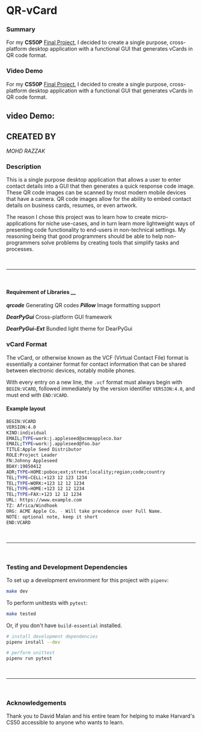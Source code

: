 # QR-vCard



### __Summary__

For my **CS50P** [Final Project](https://cs50.harvard.edu/python/2022/project/), I decided to create a single purpose, cross-platform desktop application with a functional GUI that generates vCards in QR code format.

### __Video Demo__

For my **CS50P** [Final Project](https://cs50.harvard.edu/python/2022/project/), I decided to create a single purpose, cross-platform desktop application with a functional GUI that generates vCards in QR code format.
## video Demo: 

## CREATED BY
   *MOHD RAZZAK*

### Description

This is a single purpose desktop application that allows a user to enter contact details into a GUI that then generates a quick response code image. These QR code images can be scanned by most modern mobile devices that have a camera. QR code images allow for the ability to embed contact details on business cards, resumes, or even artwork.

The reason I chose this project was to learn how to create micro-applications for niche use-cases, and in turn learn more lightweight ways of presenting code functionality to end-users in non-technical settings. My reasoning being that good programmers should be able to help non-programmers solve problems by creating tools that simplify tasks and processes.

</br>
<hr>
</br>

#### Requirement of Libraries __



***qrcode*** 
Generating QR codes
***Pillow***  Image formatting support
         
***DearPyGui*** Cross-platform GUI framework 

***DearPyGui-Ext*** Bundled light theme for DearPyGui


### __vCard Format__

The vCard, or otherwise known as the VCF (Virtual Contact File) format is essentially a container format for contact information that can be shared between electronic devices, notably mobile phones.

With every entry on a new line, the `.vcf` format must always begin with `BEGIN:VCARD`, followed immediately by the version identifier `VERSION:4.0`, and must end with `END:VCARD`.

#### Example layout

```bash
BEGIN:VCARD
VERSION:4.0
KIND:individual
EMAIL;TYPE=work:j.appleseed@acmeappleco.bar
EMAIL;TYPE=work:j.appleseed@foo.bar
TITLE:Apple Seed Distributor
ROLE:Project Leader
FN:Johnny Appleseed
BDAY:19850412
ADR;TYPE=HOME:pobox;ext;street;locality;region;code;country
TEL;TYPE=CELL:+123 12 123 1234
TEL;TYPE=WORK:+123 12 12 1234
TEL;TYPE=HOME:+123 12 12 1234
TEL;TYPE=FAX:+123 12 12 1234
URL: https://www.example.com
TZ: Africa/Windhoek
ORG: ACME Apple Co. - Will take precedence over Full Name.
NOTE: optional note, keep it short
END:VCARD
```

</br>
<hr>
</br>

### __Testing and Development Dependencies__

To set up a development environment for this project with `pipenv`:

``` bash
make dev
```

To perform unittests with `pytest`:

``` bash
make tested
```

Or, if you don't have `build-essential` installed.

```bash
# install development dependencies
pipenv install --dev

# perform unittest
pipenv run pytest
```

</br>
<hr>
</br>

### __Acknowledgements__

Thank you to David Malan and his entire team for helping to make Harvard's CS50 accessible to anyone who wants to learn.



